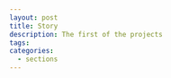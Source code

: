 ```yaml
---
layout: post
title: Story
description: The first of the projects
tags:
categories:
  - sections
---
```


<figure class="section-image">
    <img class="u-max-full-width" src="">
    <figcaption></figcaption>
</figure>